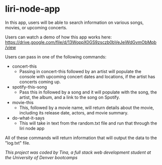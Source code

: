 # liri-node-app

In this app, users will be able to search information on various songs, movies, or upcoming concerts. 

Users can watch a demo of how this app works here:
https://drive.google.com/file/d/13WoppX0GS9zsczb0bVeJeiWdGvmObMpb/view

Users can pass in one of the following commands:

* concert-this
    * Passing in concert-this followed by an artist will populate the console with upcoming concert dates and locations, if the artist has concerts coming up. 
* spotify-this-song
    * Pass this in followed by a song and it will populate with the song, the artist, the album, and a link to the song on Spotify.
* movie-this
    * This, followed by a movie name, will return details about the movie, including its release date, actors, and movie summary.
* do-what-it-says
    * This will take in text from the random.txt file and run that through the liri node app

All of these commands will return information that will output the data to the "log.txt" file.

_This project was coded by Tina, a full stack web development student at the University of Denver bootcamps_
